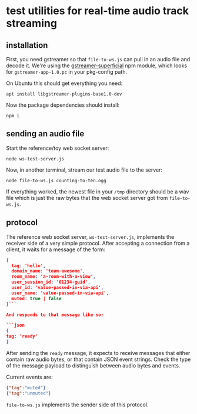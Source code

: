 # test utilities for real-time audio track streaming

## installation

First, you need gstreamer so that `file-to-ws.js` can pull in an audio file and
decode it. We're using the
[gstreamer-superficial](https://github.com/dturing/node-gstreamer-superficial)
npm module, which looks for `gstreamer-app-1.0.pc` in your pkg-config path.

On Ubuntu this should get everything you need:

```
apt install libgstreamer-plugins-base1.0-dev
```

Now the package dependencies should install:

```
npm i
```

## sending an audio file

Start the reference/toy web socket server:

```
node ws-test-server.js
```

Now, in another terminal, stream our test audio file to the server:

```
node file-to-ws.js counting-to-ten.ogg
```

If everything worked, the newest file in your `/tmp` directory should be a wav
file which is just the raw bytes that the web socket server got from
`file-to-ws.js`.

## protocol

The reference web socket server, `ws-test-server.js`, implements the receiver
side of a very simple protocol. After accepting a connection from a client, it
waits for a message of the form:

````json
{
  tag: 'hello',
  domain_name: 'team-awesome',
  room_name: 'a-room-with-a-view',
  user_session_id: '01234-guid',
  user_id: 'value-passed-in-via-api',
  user_name: 'value-passed-in-via-api',
  muted: true | false
}```

And responds to that message like so:

```json
{
tag: 'ready'
}
````

After sending the `ready` message, it expects to receive messages that
either contain raw audio bytes, or that contain JSON event strings. Check the type
of the message payload to distinguish between audio bytes and events.

Current events are:

```json
{"tag":"muted"}
{"tag":"unmuted"}
```

`file-to-ws.js` implements the sender side of this protocol.

```

```
